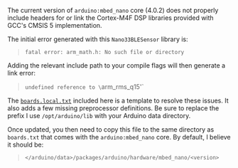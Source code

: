 The current version of `arduino:mbed_nano` core (4.0.2) does not properly include headers for or link the Cortex-M4F DSP libraries provided with GCC's CMSIS 5 implementation. 

The initial error generated with this `Nano33BLESensor` library is:

> `fatal error: arm_math.h: No such file or directory`

Adding the relevant include path to your compile flags will then generate a link error:

> `undefined reference to \`arm_rms_q15'`

The [`boards.local.txt`](boards.local.txt) included here is a template to resolve these issues. It also adds a few missing preprocessor definitions. Be sure to replace the prefix I use `/opt/arduino/lib` with your Arduino data directory.

Once updated, you then need to copy this file to the same directory as `boards.txt` that comes with the `arduino:mbed_nano` core. By default, I believe it should be:

> `</arduino/data>/packages/arduino/hardware/mbed_nano/<version>`

